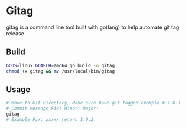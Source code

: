 # Gitag


gitag is a command line tool built with go(lang) to help automate git tag release

## Build


```bash
GOOS=linux GOARCH=amd64 go build -o gitag
chmod +x gitag && mv /usr/local/bin/gitag
```

## Usage


```bash
# Move to Git Directory, Make sure have git tagged example # 1.0.1 
# Commit Message Fix: Minor: Major:
gitag
# Example Fix: xxxxx return 1.0.2
```
